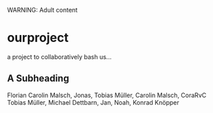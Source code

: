 WARNING: Adult content

# ourproject
a project to collaboratively bash us...

## A Subheading
Florian Carolin Malsch, Jonas, Tobias Müller, Carolin Malsch, CoraRvC Tobias Müller, Michael Dettbarn, Jan, Noah, Konrad Knöpper

